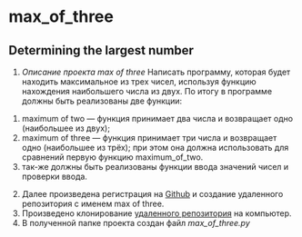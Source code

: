 # max_of_three
## Determining the largest number

1. _Описание проекта max of three_ 
Написать программу, которая будет находить максимальное из трех чисел, используя функцию нахождения наибольшего числа из двух. 
По итогу в программе должны быть реализованы две функции:
 1) maximum of two — функция принимает два числа и возвращает одно (наибольшее из двух);
 2) maximum of three — функция принимает три числа и возвращает одно (наибольшее из трёх); при этом она должна использовать для сравнений первую функцию maximum_of_two.
 3) так-же должны быть реализованы функции ввода значений чисел и проверки ввода.
2. Далее произведена регистрация на [Github](www.github.com) и создание удаленного репозитория
 с именем max of three.
3. Произведено клонирование [удаленного репозитория](https://github.com/Paul-1974/max_of_three.git) на компьютер.
4. В полученной папке проекта создан файл _max_of_three.py_
